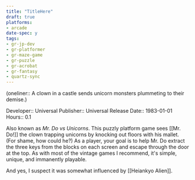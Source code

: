 ```yaml
---
title: "TitleHere"
draft: true
platforms:
- arcade
date-spec: y
tags:
- gr-jp-dev
- gr-platformer
- gr-maze-game 
- gr-puzzle 
- gr-acrobat 
- gr-fantasy
- quartz-sync
---
```


(oneliner:: A clown in a castle sends unicorn monsters plummeting to their demise.)

Developer:: Universal
Publisher:: Universal
Release Date:: 1983-01-01
Hours:: 0.1

Also known as *Mr. Do vs Unicorns*. This puzzly platform game sees [[Mr. Do!]] the clown trapping unicorns by knocking out floors with his mallet. (For shame, how could he?) As a player, your goal is to help Mr. Do extract the three keys from the blocks on each screen and escape through the door at the top. As with most of the vintage games I recommend, it's simple, unique, and immanently playable.

And yes, I suspect it was somewhat influenced by [[Heiankyo Alien]].